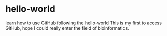 # hello-world
learn how to use GitHub following the hello-world
This is my first to access GitHub, hope I could really enter the field of bioinformatics.

